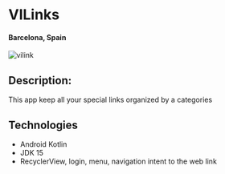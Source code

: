 # VILinks

#### Barcelona, Spain

![vilink](https://user-images.githubusercontent.com/37933287/116012466-e5d96900-a62a-11eb-9392-1ca04e6ae8b0.png)

## Description:
This app keep all your special links organized by a categories

## Technologies
* Android Kotlin
* JDK 15
* RecyclerView, login, menu, navigation intent to the web link
